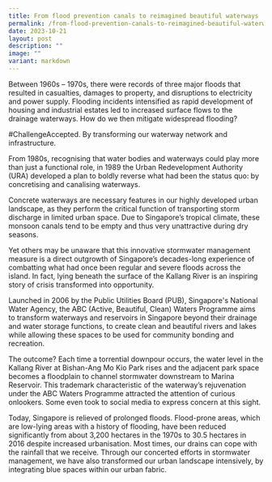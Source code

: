 ```yaml
---
title: From flood prevention canals to reimagined beautiful waterways
permalink: /from-flood-prevention-canals-to-reimagined-beautiful-waterways/
date: 2023-10-21
layout: post
description: ""
image: ""
variant: markdown
---
```

<p></p>
<p>Between 1960s – 1970s, there were records of three major floods that resulted
in casualties, damages to property, and disruptions to electricity and
power supply. Flooding incidents intensified as rapid development of housing
and industrial estates led to increased surface flows to the drainage waterways.
How do we then mitigate widespread flooding?</p>
<p>#ChallengeAccepted. By transforming our waterway network and infrastructure.</p>
<p>From 1980s, recognising that water bodies and waterways could play more
than just a functional role, in 1989 the Urban Redevelopment Authority
(URA) developed a plan to boldly reverse what had been the status quo:
by concretising and canalising waterways.</p>
<p>Concrete waterways are necessary features in our highly developed urban
landscape, as they perform the critical function of transporting storm
discharge in limited urban space. Due to Singapore’s tropical climate,
these monsoon canals tend to be empty and thus very unattractive during
dry seasons.</p>
<p>Yet others may be unaware that this innovative stormwater management measure
is a direct outgrowth of Singapore’s decades-long experience of combatting
what had once been regular and severe floods across the island. In fact,
lying beneath the surface of the Kallang River is an inspiring story of
crisis transformed into opportunity.</p>
<p>Launched in 2006 by the Public Utilities Board (PUB), Singapore's National
Water Agency, the ABC (Active, Beautiful, Clean) Waters Programme aims
to transform waterways and reservoirs in Singapore beyond their drainage
and water storage functions, to create clean and beautiful rivers and lakes
while allowing these spaces to be used for community bonding and recreation.</p>
<p>The outcome? Each time a torrential downpour occurs, the water level in
the Kallang River at Bishan-Ang Mo Kio Park rises and the adjacent park
space becomes a floodplain to channel stormwater downstream to Marina Reservoir.
This trademark characteristic of the waterway’s rejuvenation under the
ABC Waters Programme attracted the attention of curious onlookers. Some
even took to social media to express concern at this sight.</p>
<p>Today, Singapore is relieved of prolonged floods. Flood-prone areas, which
are low-lying areas with a history of flooding, have been reduced significantly
from about 3,200 hectares in the 1970s to 30.5 hectares in 2016 despite
increased urbanisation. Most times, our drains can cope with the rainfall
that we receive. Through our concerted efforts in stormwater management,
we have also transformed our urban landscape intensively, by integrating
blue spaces within our urban fabric.</p>